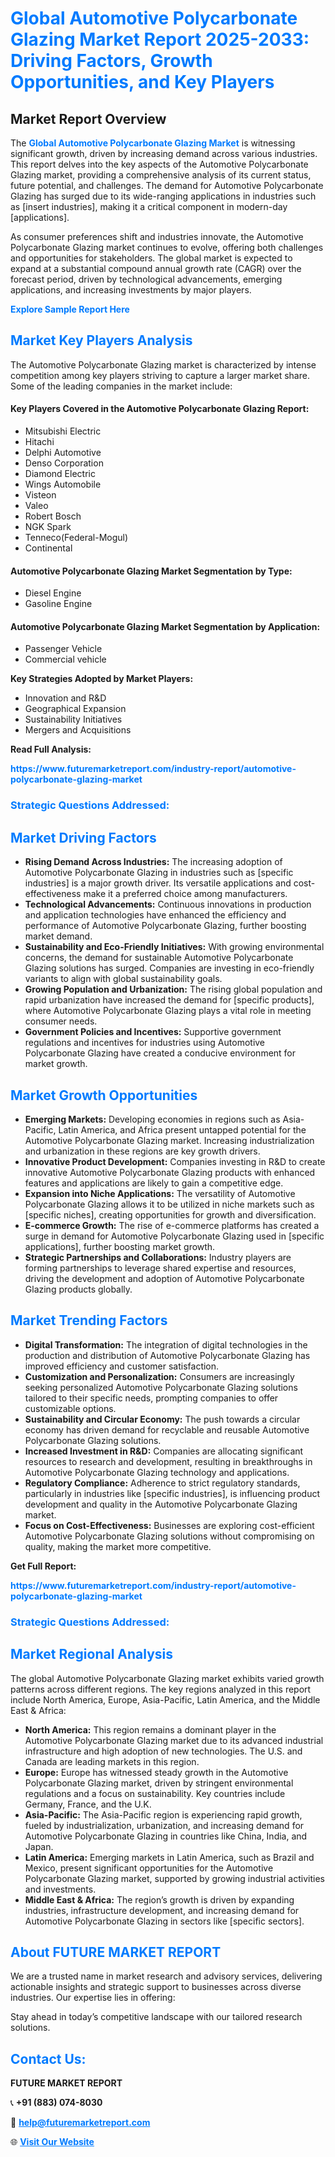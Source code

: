 <h1 style="color: #007BFF;">Global Automotive Polycarbonate Glazing Market Report 2025-2033: Driving Factors, Growth Opportunities, and Key Players</h1>

<section id="overview">
<h2>Market Report Overview</h2>
<p>The <a href="https://www.futuremarketreport.com/industry-report/automotive-polycarbonate-glazing-market" style="color: #007BFF; text-decoration: none;"><strong>Global Automotive Polycarbonate Glazing Market</strong></a> is witnessing significant growth, driven by increasing demand across various industries. This report delves into the key aspects of the Automotive Polycarbonate Glazing market, providing a comprehensive analysis of its current status, future potential, and challenges. The demand for Automotive Polycarbonate Glazing has surged due to its wide-ranging applications in industries such as [insert industries], making it a critical component in modern-day [applications].</p>
<p>As consumer preferences shift and industries innovate, the Automotive Polycarbonate Glazing market continues to evolve, offering both challenges and opportunities for stakeholders. The global market is expected to expand at a substantial compound annual growth rate (CAGR) over the forecast period, driven by technological advancements, emerging applications, and increasing investments by major players.</p>
</section>

<section id="overview">
<p><a href="https://www.futuremarketreport.com/request-sample/reportId=35866" style="color: #007BFF; text-decoration: none;"><strong>Explore Sample Report Here</strong></a></p>
</section>

<section id="key-players">
<h2 style="color: #007BFF;">Market Key Players Analysis</h2>
<p>The Automotive Polycarbonate Glazing market is characterized by intense competition among key players striving to capture a larger market share. Some of the leading companies in the market include:</p>
<h4>Key Players Covered in the Automotive Polycarbonate Glazing Report:</h4>
<ul><li>Mitsubishi Electric</li><li>Hitachi</li><li>Delphi Automotive</li><li>Denso Corporation</li><li>Diamond Electric</li><li>Wings Automobile</li><li>Visteon</li><li>Valeo</li><li>Robert Bosch</li><li>NGK Spark</li><li>Tenneco(Federal-Mogul)</li><li>Continental</li></ul>
<h4>Automotive Polycarbonate Glazing Market Segmentation by Type:</h4>
<ul><li>Diesel Engine</li><li>Gasoline Engine</li></ul>

<h4>Automotive Polycarbonate Glazing Market Segmentation by Application:</h4>
<ul><li>Passenger Vehicle</li><li>Commercial vehicle</li></ul>
<p><strong>Key Strategies Adopted by Market Players:</strong></p>
<ul>
<li>Innovation and R&D</li>
<li>Geographical Expansion</li>
<li>Sustainability Initiatives</li>
<li>Mergers and Acquisitions</li>
</ul>
</section>

<section>
<p><strong>Read Full Analysis: </strong></p><a href="https://www.futuremarketreport.com/industry-report/automotive-polycarbonate-glazing-market" style="color: #007BFF; text-decoration: none;"><strong>https://www.futuremarketreport.com/industry-report/automotive-polycarbonate-glazing-market</strong></a>
<h3 style="color: #007BFF;">Strategic Questions Addressed:</h3>
</section>

<section id="driving-factors">
<h2 style="color: #007BFF;">Market Driving Factors</h2>
<ul>
<li><strong>Rising Demand Across Industries:</strong> The increasing adoption of Automotive Polycarbonate Glazing in industries such as [specific industries] is a major growth driver. Its versatile applications and cost-effectiveness make it a preferred choice among manufacturers.</li>
<li><strong>Technological Advancements:</strong> Continuous innovations in production and application technologies have enhanced the efficiency and performance of Automotive Polycarbonate Glazing, further boosting market demand.</li>
<li><strong>Sustainability and Eco-Friendly Initiatives:</strong> With growing environmental concerns, the demand for sustainable Automotive Polycarbonate Glazing solutions has surged. Companies are investing in eco-friendly variants to align with global sustainability goals.</li>
<li><strong>Growing Population and Urbanization:</strong> The rising global population and rapid urbanization have increased the demand for [specific products], where Automotive Polycarbonate Glazing plays a vital role in meeting consumer needs.</li>
<li><strong>Government Policies and Incentives:</strong> Supportive government regulations and incentives for industries using Automotive Polycarbonate Glazing have created a conducive environment for market growth.</li>
</ul>
</section>

<section id="growth-opportunities">
<h2 style="color: #007BFF;">Market Growth Opportunities</h2>
<ul>
<li><strong>Emerging Markets:</strong> Developing economies in regions such as Asia-Pacific, Latin America, and Africa present untapped potential for the Automotive Polycarbonate Glazing market. Increasing industrialization and urbanization in these regions are key growth drivers.</li>
<li><strong>Innovative Product Development:</strong> Companies investing in R&D to create innovative Automotive Polycarbonate Glazing products with enhanced features and applications are likely to gain a competitive edge.</li>
<li><strong>Expansion into Niche Applications:</strong> The versatility of Automotive Polycarbonate Glazing allows it to be utilized in niche markets such as [specific niches], creating opportunities for growth and diversification.</li>
<li><strong>E-commerce Growth:</strong> The rise of e-commerce platforms has created a surge in demand for Automotive Polycarbonate Glazing used in [specific applications], further boosting market growth.</li>
<li><strong>Strategic Partnerships and Collaborations:</strong> Industry players are forming partnerships to leverage shared expertise and resources, driving the development and adoption of Automotive Polycarbonate Glazing products globally.</li>
</ul>
</section>

<section id="trending-factors">
<h2 style="color: #007BFF;">Market Trending Factors</h2>
<ul>
<li><strong>Digital Transformation:</strong> The integration of digital technologies in the production and distribution of Automotive Polycarbonate Glazing has improved efficiency and customer satisfaction.</li>
<li><strong>Customization and Personalization:</strong> Consumers are increasingly seeking personalized Automotive Polycarbonate Glazing solutions tailored to their specific needs, prompting companies to offer customizable options.</li>
<li><strong>Sustainability and Circular Economy:</strong> The push towards a circular economy has driven demand for recyclable and reusable Automotive Polycarbonate Glazing solutions.</li>
<li><strong>Increased Investment in R&D:</strong> Companies are allocating significant resources to research and development, resulting in breakthroughs in Automotive Polycarbonate Glazing technology and applications.</li>
<li><strong>Regulatory Compliance:</strong> Adherence to strict regulatory standards, particularly in industries like [specific industries], is influencing product development and quality in the Automotive Polycarbonate Glazing market.</li>
<li><strong>Focus on Cost-Effectiveness:</strong> Businesses are exploring cost-efficient Automotive Polycarbonate Glazing solutions without compromising on quality, making the market more competitive.</li>
</ul>
</section>

<section>
<p><strong>Get Full Report: </strong></p><a href="https://www.futuremarketreport.com/industry-report/automotive-polycarbonate-glazing-market" style="color: #007BFF; text-decoration: none;"><strong>https://www.futuremarketreport.com/industry-report/automotive-polycarbonate-glazing-market</strong></a>
<h3 style="color: #007BFF;">Strategic Questions Addressed:</h3>
</section>


<section id="regional-analysis">
<h2 style="color: #007BFF;">Market Regional Analysis</h2>
<p>The global Automotive Polycarbonate Glazing market exhibits varied growth patterns across different regions. The key regions analyzed in this report include North America, Europe, Asia-Pacific, Latin America, and the Middle East & Africa:</p>
<ul>
<li><strong>North America:</strong> This region remains a dominant player in the Automotive Polycarbonate Glazing market due to its advanced industrial infrastructure and high adoption of new technologies. The U.S. and Canada are leading markets in this region.</li>
<li><strong>Europe:</strong> Europe has witnessed steady growth in the Automotive Polycarbonate Glazing market, driven by stringent environmental regulations and a focus on sustainability. Key countries include Germany, France, and the U.K.</li>
<li><strong>Asia-Pacific:</strong> The Asia-Pacific region is experiencing rapid growth, fueled by industrialization, urbanization, and increasing demand for Automotive Polycarbonate Glazing in countries like China, India, and Japan.</li>
<li><strong>Latin America:</strong> Emerging markets in Latin America, such as Brazil and Mexico, present significant opportunities for the Automotive Polycarbonate Glazing market, supported by growing industrial activities and investments.</li>
<li><strong>Middle East & Africa:</strong> The region’s growth is driven by expanding industries, infrastructure development, and increasing demand for Automotive Polycarbonate Glazing in sectors like [specific sectors].</li>
</ul>
</section>

<footer>
<h2 style="color: #007BFF;">About FUTURE MARKET REPORT</h2>
<p>We are a trusted name in market research and advisory services, delivering actionable insights and strategic support to businesses across diverse industries. Our expertise lies in offering:</p>

<p>Stay ahead in today’s competitive landscape with our tailored research solutions.</p>

<h2 style="color: #007BFF;">Contact Us:</h2>
<p><strong>FUTURE MARKET REPORT</strong></p>
<p>📞 <strong>+91 (883) 074-8030</strong></p>
<p>📧 <strong><a href="mailto:help@futuremarketreport.com" style="color: #007BFF;">help@futuremarketreport.com</a></strong></p>
<p>🌐 <strong><a href="https://www.futuremarketreport.com/" style="color: #007BFF;">Visit Our Website</a></strong></p>
</footer>